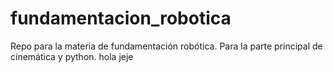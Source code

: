 # fundamentacion_robotica
Repo para la materia de fundamentación robótica. Para la parte principal de cinemática y python. 
hola jeje